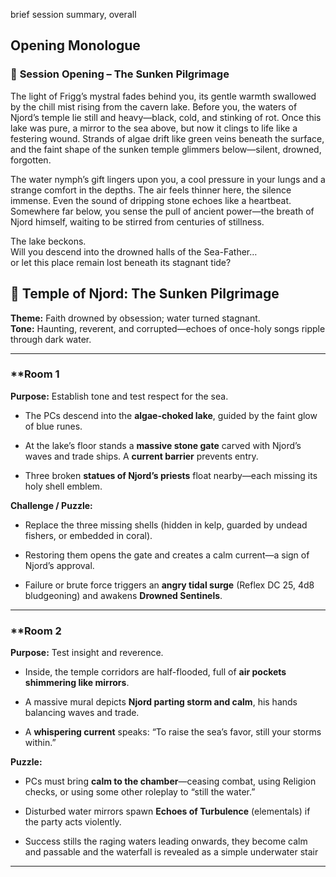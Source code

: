 brief session summary, overall

## Opening Monologue
### 🐚 **Session Opening – The Sunken Pilgrimage**

The light of Frigg’s mystral fades behind you, its gentle warmth swallowed by the chill mist rising from the cavern lake. Before you, the waters of Njord’s temple lie still and heavy—black, cold, and stinking of rot. Once this lake was pure, a mirror to the sea above, but now it clings to life like a festering wound. Strands of algae drift like green veins beneath the surface, and the faint shape of the sunken temple glimmers below—silent, drowned, forgotten.

The water nymph’s gift lingers upon you, a cool pressure in your lungs and a strange comfort in the depths. The air feels thinner here, the silence immense. Even the sound of dripping stone echoes like a heartbeat. Somewhere far below, you sense the pull of ancient power—the breath of Njord himself, waiting to be stirred from centuries of stillness.

The lake beckons.  
Will you descend into the drowned halls of the Sea-Father…  
or let this place remain lost beneath its stagnant tide?

## 🐚 **Temple of Njord: The Sunken Pilgrimage**

**Theme:** Faith drowned by obsession; water turned stagnant.  
**Tone:** Haunting, reverent, and corrupted—echoes of once-holy songs ripple through dark water.

---

### **Room 1 

**Purpose:** Establish tone and test respect for the sea.

- The PCs descend into the **algae-choked lake**, guided by the faint glow of blue runes.
    
- At the lake’s floor stands a **massive stone gate** carved with Njord’s waves and trade ships. A **current barrier** prevents entry.
    
- Three broken **statues of Njord’s priests** float nearby—each missing its holy shell emblem.
    

**Challenge / Puzzle:**

- Replace the three missing shells (hidden in kelp, guarded by undead fishers, or embedded in coral).
    
- Restoring them opens the gate and creates a calm current—a sign of Njord’s approval.
    
- Failure or brute force triggers an **angry tidal surge** (Reflex DC 25, 4d8 bludgeoning) and awakens **Drowned Sentinels**.
    

---

### **Room 2 

**Purpose:** Test insight and reverence.

- Inside, the temple corridors are half-flooded, full of **air pockets shimmering like mirrors**.
    
- A massive mural depicts **Njord parting storm and calm**, his hands balancing waves and trade.
    
- A **whispering current** speaks: “To raise the sea’s favor, still your storms within.”
    

**Puzzle:**

- PCs must bring **calm to the chamber**—ceasing combat, using Religion checks, or using some other roleplay to “still the water.”
    
- Disturbed water mirrors spawn **Echoes of Turbulence** (elementals) if the party acts violently.
    
- Success stills the raging waters leading onwards, they become calm and passable and the waterfall is revealed as a simple underwater stair
    

---



